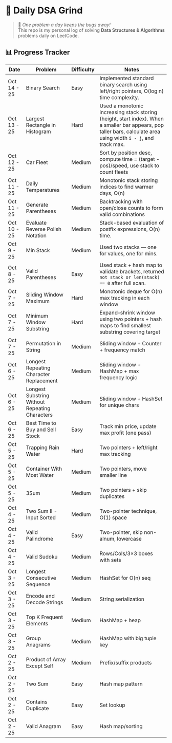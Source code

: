 # 🚀 Daily DSA Grind

> 🌱 _One problem a day keeps the bugs away!_  
> This repo is my personal log of solving **Data Structures & Algorithms** problems daily on LeetCode.

## 📊 Progress Tracker

| Date        | Problem                                        | Difficulty | Notes                                                                                                                                                            |
| ----------- | ---------------------------------------------- | ---------- | ---------------------------------------------------------------------------------------------------------------------------------------------------------------- |
| Oct 14 - 25 | Binary Search                                  | Easy       | Implemented standard binary search using left/right pointers, O(log n) time complexity.                                                                          |
| Oct 13 - 25 | Largest Rectangle in Histogram                 | Hard       | Used a monotonic increasing stack storing (height, start index). When a smaller bar appears, pop taller bars, calculate area using width `i - j`, and track max. |
| Oct 12 - 25 | Car Fleet                                      | Medium     | Sort by position desc, compute time = (target - pos)/speed, use stack to count fleets                                                                            |
| Oct 11 - 25 | Daily Temperatures                             | Medium     | Monotonic stack storing indices to find warmer days, O(n)                                                                                                        |
| Oct 11 - 25 | Generate Parentheses                           | Medium     | Backtracking with open/close counts to form valid combinations                                                                                                   |
| Oct 10 - 25 | Evaluate Reverse Polish Notation               | Medium     | Stack-based evaluation of postfix expressions, O(n) time.                                                                                                        |
| Oct 9 - 25  | Min Stack                                      | Medium     | Used two stacks — one for values, one for mins.                                                                                                                  |
| Oct 8 - 25  | Valid Parentheses                              | Easy       | Used stack + hash map to validate brackets, returned `not stack or len(stack) == 0` after full scan.                                                             |
| Oct 7 - 25  | Sliding Window Maximum                         | Hard       | Monotonic deque for O(n) max tracking in each window                                                                                                             |
| Oct 7 - 25  | Minimum Window Substring                       | Hard       | Expand–shrink window using two pointers + hash maps to find smallest substring covering target                                                                   |
| Oct 7 - 25  | Permutation in String                          | Medium     | Sliding window + Counter + frequency match                                                                                                                       |
| Oct 6 - 25  | Longest Repeating Character Replacement        | Medium     | Sliding window + HashMap + max frequency logic                                                                                                                   |
| Oct 6 - 25  | Longest Substring Without Repeating Characters | Medium     | Sliding window + HashSet for unique chars                                                                                                                        |
| Oct 6 - 25  | Best Time to Buy and Sell Stock                | Easy       | Track min price, update max profit (one pass)                                                                                                                    |
| Oct 5 - 25  | Trapping Rain Water                            | Hard       | Two pointers + left/right max tracking                                                                                                                           |
| Oct 5 - 25  | Container With Most Water                      | Medium     | Two pointers, move smaller line                                                                                                                                  |
| Oct 5 - 25  | 3Sum                                           | Medium     | Two pointers + skip duplicates                                                                                                                                   |
| Oct 4 - 25  | Two Sum II - Input Sorted                      | Medium     | Two-pointer technique, O(1) space                                                                                                                                |
| Oct 4 - 25  | Valid Palindrome                               | Easy       | Two-pointer, skip non-alnum, lowercase                                                                                                                           |
| Oct 4 - 25  | Valid Sudoku                                   | Medium     | Rows/Cols/3×3 boxes with sets                                                                                                                                    |
| Oct 3 - 25  | Longest Consecutive Sequence                   | Medium     | HashSet for O(n) seq                                                                                                                                             |
| Oct 3 - 25  | Encode and Decode Strings                      | Medium     | String serialization                                                                                                                                             |
| Oct 3 - 25  | Top K Frequent Elements                        | Medium     | HashMap + heap                                                                                                                                                   |
| Oct 3 - 25  | Group Anagrams                                 | Medium     | HashMap with big tuple key                                                                                                                                       |
| Oct 2 - 25  | Product of Array Except Self                   | Medium     | Prefix/suffix products                                                                                                                                           |
| Oct 2 - 25  | Two Sum                                        | Easy       | Hash map pattern                                                                                                                                                 |
| Oct 2 - 25  | Contains Duplicate                             | Easy       | Set lookup                                                                                                                                                       |
| Oct 2 - 25  | Valid Anagram                                  | Easy       | Hash map/sorting                                                                                                                                                 |
